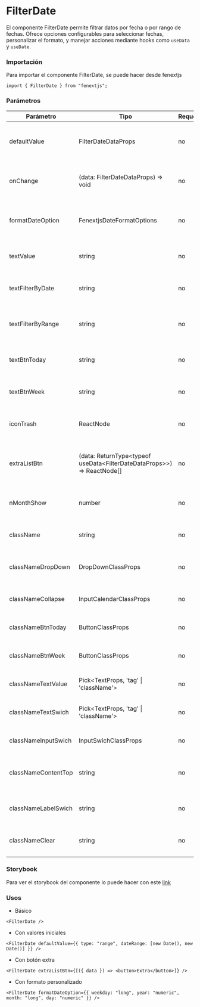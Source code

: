 # FilterDate

El componente FilterDate permite filtrar datos por fecha o por rango de fechas. Ofrece opciones configurables para seleccionar fechas, personalizar el formato, y manejar acciones mediante hooks como `useData` y `useDate`.

### Importación

Para importar el componente FilterDate, se puede hacer desde fenextjs

```tsx copy
import { FilterDate } from "fenextjs";
```

### Parámetros

| Parámetro | Tipo | Requerido | Default | Descripcion |
| --------- | ---- | --------- | ------- | ----------- |
| defaultValue | FilterDateDataProps | no | \{\} | Valor inicial del filtro de fecha, incluyendo tipo, fecha o rango de fechas. |
| onChange | (data: FilterDateDataProps) =\> void | no | undefined | Función que se ejecuta cuando cambia el valor del filtro de fecha. |
| formatDateOption | FenextjsDateFormatOptions | no | \{\} | Opciones de formato para mostrar las fechas seleccionadas. |
| textValue | string | no | 'Filtrar por fecha:' | Texto principal que describe el propósito del filtro. |
| textFilterByDate | string | no | 'Filtar por fecha' | Texto que se muestra para la opción de filtro por fecha. |
| textFilterByRange | string | no | 'Filtar por rango' | Texto que se muestra para la opción de filtro por rango de fechas. |
| textBtnToday | string | no | 'Hoy' | Texto del botón para seleccionar la fecha actual. |
| textBtnWeek | string | no | 'Esta Semana' | Texto del botón para seleccionar la semana actual. |
| iconTrash | ReactNode | no | \<SvgTrash /\> | Icono que se muestra como indicador para eliminar filtros. |
| extraListBtn | (data: ReturnType\<typeof useData\<FilterDateDataProps\>\>) =\> ReactNode[] | no | [] | Lista de botones personalizados que se pueden agregar dinámicamente. |
| nMonthShow | number | no | 2 | Número de meses visibles en el calendario. |
| className | string | no | '' | Clase CSS para personalizar el contenedor principal. |
| classNameDropDown | DropDownClassProps | no | \{\} | Clase CSS para personalizar el menú desplegable. |
| classNameCollapse | InputCalendarClassProps | no | \{\} | Clase CSS para personalizar el calendario desplegable. |
| classNameBtnToday | ButtonClassProps | no | \{\} | Clase CSS para personalizar el botón 'Hoy'. |
| classNameBtnWeek | ButtonClassProps | no | \{\} | Clase CSS para personalizar el botón 'Esta Semana'. |
| classNameTextValue | Pick\<TextProps, 'tag' \| 'className'\> | no | \{\} | Clase CSS para personalizar el texto principal. |
| classNameTextSwich | Pick\<TextProps, 'tag' \| 'className'\> | no | \{\} | Clase CSS para personalizar los textos de los interruptores. |
| classNameInputSwich | InputSwichClassProps | no | \{\} | Clase CSS para personalizar los interruptores. |
| classNameContentTop | string | no | '' | Clase CSS para personalizar el contenedor superior del contenido. |
| classNameLabelSwich | string | no | '' | Clase CSS para personalizar las etiquetas de los interruptores. |
| classNameClear | string | no | '' | Clase CSS para personalizar el icono de limpiar filtros. |

### Storybook

Para ver el storybook del componente lo puede hacer con este [link](https://fenextjs-component-storybook.vercel.app/?path=/story/filter-date--index)

### Usos

- Básico

```tsx copy
<FilterDate />
```

- Con valores iniciales

```tsx copy
<FilterDate defaultValue={{ type: "range", dateRange: [new Date(), new Date()] }} />
```

- Con botón extra

```tsx copy
<FilterDate extraListBtn={[({ data }) => <button>Extra</button>]} />
```

- Con formato personalizado

```tsx copy
<FilterDate formatDateOption={{ weekday: "long", year: "numeric", month: "long", day: "numeric" }} />
```

